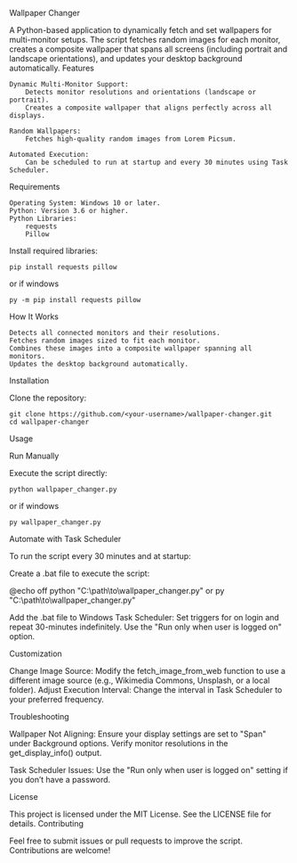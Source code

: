 Wallpaper Changer

A Python-based application to dynamically fetch and set wallpapers for multi-monitor setups. The script fetches random images for each monitor, creates a composite wallpaper that spans all screens (including portrait and landscape orientations), and updates your desktop background automatically.
Features

    Dynamic Multi-Monitor Support:
        Detects monitor resolutions and orientations (landscape or portrait).
        Creates a composite wallpaper that aligns perfectly across all displays.

    Random Wallpapers:
        Fetches high-quality random images from Lorem Picsum.

    Automated Execution:
        Can be scheduled to run at startup and every 30 minutes using Task Scheduler.

Requirements

    Operating System: Windows 10 or later.
    Python: Version 3.6 or higher.
    Python Libraries:
        requests
        Pillow

Install required libraries:

```pip install requests pillow```

or if windows

```py -m pip install requests pillow```

How It Works

    Detects all connected monitors and their resolutions.
    Fetches random images sized to fit each monitor.
    Combines these images into a composite wallpaper spanning all monitors.
    Updates the desktop background automatically.

Installation

Clone the repository:

```
git clone https://github.com/<your-username>/wallpaper-changer.git
cd wallpaper-changer
```

Usage

Run Manually

Execute the script directly:

```
python wallpaper_changer.py
```

or if windows 

```
py wallpaper_changer.py
```


Automate with Task Scheduler


To run the script every 30 minutes and at startup:

Create a .bat file to execute the script:

@echo off
python "C:\path\to\wallpaper_changer.py"
or
py "C:\path\to\wallpaper_changer.py"

Add the .bat file to Windows Task Scheduler:
    Set triggers for on login and repeat 30-minutes indefinitely.
    Use the "Run only when user is logged on" option.

Customization

Change Image Source:
    Modify the fetch_image_from_web function to use a different image source (e.g., Wikimedia Commons, Unsplash, or a local folder).
Adjust Execution Interval:
    Change the interval in Task Scheduler to your preferred frequency.

Troubleshooting

Wallpaper Not Aligning:
    Ensure your display settings are set to "Span" under Background options.
    Verify monitor resolutions in the get_display_info() output.

Task Scheduler Issues:
    Use the "Run only when user is logged on" setting if you don’t have a password.

License

This project is licensed under the MIT License. See the LICENSE file for details.
Contributing

Feel free to submit issues or pull requests to improve the script. Contributions are welcome!
